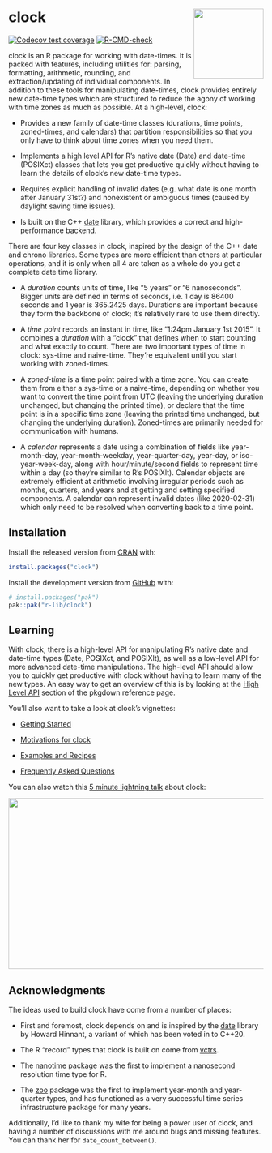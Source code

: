 
<!-- README.md is generated from README.Rmd. Please edit that file -->

# clock <a href="https://clock.r-lib.org"><img src="man/figures/logo.png" align="right" height="138"/></a>

<!-- badges: start -->

[![Codecov test
coverage](https://codecov.io/gh/r-lib/clock/graph/badge.svg)](https://app.codecov.io/gh/r-lib/clock)
[![R-CMD-check](https://github.com/r-lib/clock/actions/workflows/R-CMD-check.yaml/badge.svg)](https://github.com/r-lib/clock/actions/workflows/R-CMD-check.yaml)
<!-- badges: end -->

clock is an R package for working with date-times. It is packed with
features, including utilities for: parsing, formatting, arithmetic,
rounding, and extraction/updating of individual components. In addition
to these tools for manipulating date-times, clock provides entirely new
date-time types which are structured to reduce the agony of working with
time zones as much as possible. At a high-level, clock:

- Provides a new family of date-time classes (durations, time points,
  zoned-times, and calendars) that partition responsibilities so that
  you only have to think about time zones when you need them.

- Implements a high level API for R’s native date (Date) and date-time
  (POSIXct) classes that lets you get productive quickly without having
  to learn the details of clock’s new date-time types.

- Requires explicit handling of invalid dates (e.g. what date is one
  month after January 31st?) and nonexistent or ambiguous times (caused
  by daylight saving time issues).

- Is built on the C++ [date](https://github.com/HowardHinnant/date)
  library, which provides a correct and high-performance backend.

There are four key classes in clock, inspired by the design of the C++
date and chrono libraries. Some types are more efficient than others at
particular operations, and it is only when all 4 are taken as a whole do
you get a complete date time library.

- A *duration* counts units of time, like “5 years” or “6 nanoseconds”.
  Bigger units are defined in terms of seconds, i.e. 1 day is 86400
  seconds and 1 year is 365.2425 days. Durations are important because
  they form the backbone of clock; it’s relatively rare to use them
  directly.

- A *time point* records an instant in time, like “1:24pm January 1st
  2015”. It combines a *duration* with a “clock” that defines when to
  start counting and what exactly to count. There are two important
  types of time in clock: sys-time and naive-time. They’re equivalent
  until you start working with zoned-times.

- A *zoned-time* is a time point paired with a time zone. You can create
  them from either a sys-time or a naive-time, depending on whether you
  want to convert the time point from UTC (leaving the underlying
  duration unchanged, but changing the printed time), or declare that
  the time point is in a specific time zone (leaving the printed time
  unchanged, but changing the underlying duration). Zoned-times are
  primarily needed for communication with humans.

- A *calendar* represents a date using a combination of fields like
  year-month-day, year-month-weekday, year-quarter-day, year-day, or
  iso-year-week-day, along with hour/minute/second fields to represent
  time within a day (so they’re similar to R’s POSIXlt). Calendar
  objects are extremely efficient at arithmetic involving irregular
  periods such as months, quarters, and years and at getting and setting
  specified components. A calendar can represent invalid dates (like
  2020-02-31) which only need to be resolved when converting back to a
  time point.

## Installation

Install the released version from [CRAN](https://CRAN.R-project.org)
with:

``` r
install.packages("clock")
```

Install the development version from [GitHub](https://github.com/) with:

``` r
# install.packages("pak")
pak::pak("r-lib/clock")
```

## Learning

With clock, there is a high-level API for manipulating R’s native date
and date-time types (Date, POSIXct, and POSIXlt), as well as a low-level
API for more advanced date-time manipulations. The high-level API should
allow you to quickly get productive with clock without having to learn
many of the new types. An easy way to get an overview of this is by
looking at the [High Level
API](https://clock.r-lib.org/reference/index.html#section-high-level-api)
section of the pkgdown reference page.

You’ll also want to take a look at clock’s vignettes:

- [Getting Started](https://clock.r-lib.org/articles/clock.html)

- [Motivations for
  clock](https://clock.r-lib.org/articles/articles/motivations.html)

- [Examples and Recipes](https://clock.r-lib.org/articles/recipes.html)

- [Frequently Asked
  Questions](https://clock.r-lib.org/articles/faq.html)

You can also watch this [5 minute lightning
talk](https://www.youtube.com/watch?v=DPU7TJZXWvo) about clock:

<p>

<a href="https://www.youtube.com/watch?v=DPU7TJZXWvo">
<img src="https://embed-ssl.wistia.com/deliveries/3ee43fc82b901742748feddc5d3e9796dcd7d7b9.jpg?image_play_button_size=2x&amp;image_crop_resized=960x540&amp;image_play_button=1&amp;image_play_button_color=4287c7e0" width="600" height="337" style="width: 600px; height: 337px;"/></a>

</p>

## Acknowledgments

The ideas used to build clock have come from a number of places:

- First and foremost, clock depends on and is inspired by the
  [date](https://github.com/HowardHinnant/date) library by Howard
  Hinnant, a variant of which has been voted in to C++20.

- The R “record” types that clock is built on come from
  [vctrs](https://github.com/r-lib/vctrs).

- The [nanotime](https://github.com/eddelbuettel/nanotime) package was
  the first to implement a nanosecond resolution time type for R.

- The [zoo](https://CRAN.R-project.org/package=zoo) package was the
  first to implement year-month and year-quarter types, and has
  functioned as a very successful time series infrastructure package for
  many years.

Additionally, I’d like to thank my wife for being a power user of clock,
and having a number of discussions with me around bugs and missing
features. You can thank her for `date_count_between()`.
